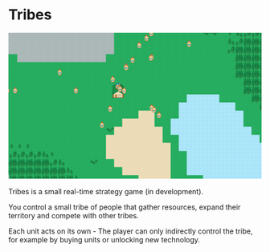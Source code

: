 # Tribes

![Tribes Screenshot](https://github.com/franksh/tribes/raw/master/assets/screenshot.gif) <!-- .element width="50%" -->

Tribes is a small real-time strategy game (in development).

You control a small tribe of people that gather resources, expand their
territory and compete with other tribes.

Each unit acts on its own - The player can only indirectly control the tribe,
for example by buying units or unlocking new technology.
